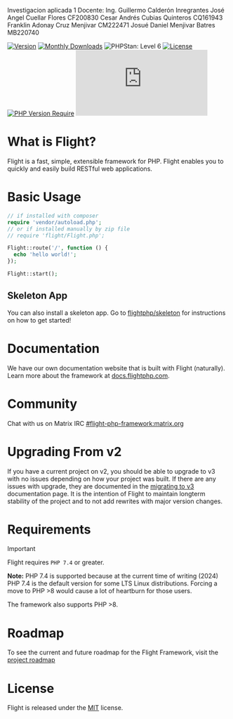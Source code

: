 Investigacion aplicada 1
Docente: Ing. Guillermo Calderón
Inregrantes
José Angel Cuellar Flores CF200830
Cesar Andrés Cubias Quinteros CQ161943
Franklin Adonay Cruz Menjivar CM222471
Josué Daniel Menjivar Batres MB220740
























[![Version](https://poser.pugx.org/flightphp/core/version)](https://packagist.org/packages/flightphp/core)
[![Monthly Downloads](https://poser.pugx.org/flightphp/core/d/monthly)](https://packagist.org/packages/flightphp/core)
![PHPStan: Level 6](https://img.shields.io/badge/PHPStan-level%206-brightgreen.svg?style=flat)
[![License](https://poser.pugx.org/flightphp/core/license)](https://packagist.org/packages/flightphp/core)
[![PHP Version Require](https://poser.pugx.org/flightphp/core/require/php)](https://packagist.org/packages/flightphp/core)
![Matrix](https://img.shields.io/matrix/flight-php-framework%3Amatrix.org?server_fqdn=matrix.org&style=social&logo=matrix)

# What is Flight?

Flight is a fast, simple, extensible framework for PHP. Flight enables you to
quickly and easily build RESTful web applications.

# Basic Usage

```php
// if installed with composer
require 'vendor/autoload.php';
// or if installed manually by zip file
// require 'flight/Flight.php';

Flight::route('/', function () {
  echo 'hello world!';
});

Flight::start();
```

## Skeleton App

You can also install a skeleton app. Go to [flightphp/skeleton](https://github.com/flightphp/skeleton) for instructions on how to get started!

# Documentation

We have our own documentation website that is built with Flight (naturally). Learn more about the framework at [docs.flightphp.com](https://docs.flightphp.com).

# Community

Chat with us on Matrix IRC [#flight-php-framework:matrix.org](https://matrix.to/#/#flight-php-framework:matrix.org)

# Upgrading From v2

If you have a current project on v2, you should be able to upgrade to v3 with no issues depending on how your project was built. If there are any issues with upgrade, they are documented in the [migrating to v3](https://docs.flightphp.com/learn/migrating-to-v3) documentation page. It is the intention of Flight to maintain longterm stability of the project and to not add rewrites with major version changes.

# Requirements

> [!IMPORTANT]
> Flight requires `PHP 7.4` or greater.

**Note:** PHP 7.4 is supported because at the current time of writing (2024) PHP 7.4 is the default version for some LTS Linux distributions. Forcing a move to PHP >8 would cause a lot of heartburn for those users.

The framework also supports PHP >8.

# Roadmap

To see the current and future roadmap for the Flight Framework, visit the [project roadmap](https://github.com/orgs/flightphp/projects/1/views/1)

# License

Flight is released under the [MIT](http://docs.flightphp.com/license) license.
